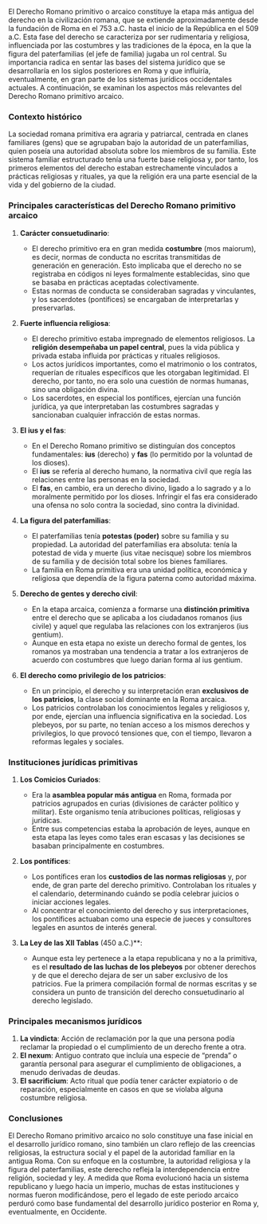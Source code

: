 El Derecho Romano primitivo o arcaico constituye la etapa más antigua del derecho en la civilización romana, que se extiende aproximadamente desde la fundación de Roma en el 753 a.C. hasta el inicio de la República en el 509 a.C. Esta fase del derecho se caracteriza por ser rudimentaria y religiosa, influenciada por las costumbres y las tradiciones de la época, en la que la figura del paterfamilias (el jefe de familia) jugaba un rol central. Su importancia radica en sentar las bases del sistema jurídico que se desarrollaría en los siglos posteriores en Roma y que influiría, eventualmente, en gran parte de los sistemas jurídicos occidentales actuales. A continuación, se examinan los aspectos más relevantes del Derecho Romano primitivo arcaico.

### Contexto histórico

La sociedad romana primitiva era agraria y patriarcal, centrada en clanes familiares (gens) que se agrupaban bajo la autoridad de un paterfamilias, quien poseía una autoridad absoluta sobre los miembros de su familia. Este sistema familiar estructurado tenía una fuerte base religiosa y, por tanto, los primeros elementos del derecho estaban estrechamente vinculados a prácticas religiosas y rituales, ya que la religión era una parte esencial de la vida y del gobierno de la ciudad.

### Principales características del Derecho Romano primitivo arcaico

1. **Carácter consuetudinario**:
   - El derecho primitivo era en gran medida **costumbre** (mos maiorum), es decir, normas de conducta no escritas transmitidas de generación en generación. Esto implicaba que el derecho no se registraba en códigos ni leyes formalmente establecidas, sino que se basaba en prácticas aceptadas colectivamente.
   - Estas normas de conducta se consideraban sagradas y vinculantes, y los sacerdotes (pontífices) se encargaban de interpretarlas y preservarlas.

2. **Fuerte influencia religiosa**:
   - El derecho primitivo estaba impregnado de elementos religiosos. La **religión desempeñaba un papel central**, pues la vida pública y privada estaba influida por prácticas y rituales religiosos.
   - Los actos jurídicos importantes, como el matrimonio o los contratos, requerían de rituales específicos que les otorgaban legitimidad. El derecho, por tanto, no era solo una cuestión de normas humanas, sino una obligación divina.
   - Los sacerdotes, en especial los pontífices, ejercían una función jurídica, ya que interpretaban las costumbres sagradas y sancionaban cualquier infracción de estas normas.

3. **El ius y el fas**:
   - En el Derecho Romano primitivo se distinguían dos conceptos fundamentales: **ius** (derecho) y **fas** (lo permitido por la voluntad de los dioses).
   - El **ius** se refería al derecho humano, la normativa civil que regía las relaciones entre las personas en la sociedad.
   - El **fas**, en cambio, era un derecho divino, ligado a lo sagrado y a lo moralmente permitido por los dioses. Infringir el fas era considerado una ofensa no solo contra la sociedad, sino contra la divinidad.

4. **La figura del paterfamilias**:
   - El paterfamilias tenía **potestas (poder)** sobre su familia y su propiedad. La autoridad del paterfamilias era absoluta: tenía la potestad de vida y muerte (ius vitae necisque) sobre los miembros de su familia y de decisión total sobre los bienes familiares.
   - La familia en Roma primitiva era una unidad política, económica y religiosa que dependía de la figura paterna como autoridad máxima.

5. **Derecho de gentes y derecho civil**:
   - En la etapa arcaica, comienza a formarse una **distinción primitiva** entre el derecho que se aplicaba a los ciudadanos romanos (ius civile) y aquel que regulaba las relaciones con los extranjeros (ius gentium).
   - Aunque en esta etapa no existe un derecho formal de gentes, los romanos ya mostraban una tendencia a tratar a los extranjeros de acuerdo con costumbres que luego darían forma al ius gentium.

6. **El derecho como privilegio de los patricios**:
   - En un principio, el derecho y su interpretación eran **exclusivos de los patricios**, la clase social dominante en la Roma arcaica.
   - Los patricios controlaban los conocimientos legales y religiosos y, por ende, ejercían una influencia significativa en la sociedad. Los plebeyos, por su parte, no tenían acceso a los mismos derechos y privilegios, lo que provocó tensiones que, con el tiempo, llevaron a reformas legales y sociales.

### Instituciones jurídicas primitivas

1. **Los Comicios Curiados**:
   - Era la **asamblea popular más antigua** en Roma, formada por patricios agrupados en curias (divisiones de carácter político y militar). Este organismo tenía atribuciones políticas, religiosas y jurídicas.
   - Entre sus competencias estaba la aprobación de leyes, aunque en esta etapa las leyes como tales eran escasas y las decisiones se basaban principalmente en costumbres.

2. **Los pontífices**:
   - Los pontífices eran los **custodios de las normas religiosas** y, por ende, de gran parte del derecho primitivo. Controlaban los rituales y el calendario, determinando cuándo se podía celebrar juicios o iniciar acciones legales.
   - Al concentrar el conocimiento del derecho y sus interpretaciones, los pontífices actuaban como una especie de jueces y consultores legales en asuntos de interés general.

3. **La Ley de las XII Tablas** (450 a.C.)**:
   - Aunque esta ley pertenece a la etapa republicana y no a la primitiva, es el **resultado de las luchas de los plebeyos** por obtener derechos y de que el derecho dejara de ser un saber exclusivo de los patricios. Fue la primera compilación formal de normas escritas y se considera un punto de transición del derecho consuetudinario al derecho legislado.

### Principales mecanismos jurídicos

1. **La vindicta**: Acción de reclamación por la que una persona podía reclamar la propiedad o el cumplimiento de un derecho frente a otra.
2. **El nexum**: Antiguo contrato que incluía una especie de “prenda” o garantía personal para asegurar el cumplimiento de obligaciones, a menudo derivadas de deudas.
3. **El sacrificium**: Acto ritual que podía tener carácter expiatorio o de reparación, especialmente en casos en que se violaba alguna costumbre religiosa.

### Conclusiones

El Derecho Romano primitivo arcaico no solo constituye una fase inicial en el desarrollo jurídico romano, sino también un claro reflejo de las creencias religiosas, la estructura social y el papel de la autoridad familiar en la antigua Roma. Con su enfoque en la costumbre, la autoridad religiosa y la figura del paterfamilias, este derecho refleja la interdependencia entre religión, sociedad y ley. A medida que Roma evolucionó hacia un sistema republicano y luego hacia un imperio, muchas de estas instituciones y normas fueron modificándose, pero el legado de este periodo arcaico perduró como base fundamental del desarrollo jurídico posterior en Roma y, eventualmente, en Occidente.